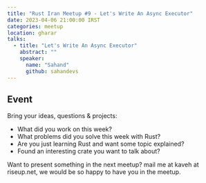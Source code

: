 ```yaml
---
title: "Rust Iran Meetup #9 - Let's Write An Async Executor"
date: 2023-04-06 21:00:00 IRST
categories: meetup 
location: gharar
talks:
  - title: "Let's Write An Async Executor"
    abstract: ""
    speaker:
      name: "Sahand"
      github: sahandevs
---
```


<!--## Recording
You can watch recording on [Youtube](https://youtu.be/EBsVAf_5ybk) or [Aparat](https://www.aparat.com/v/6k08A)
-->

## Event
Bring your ideas, questions & projects:
- What did you work on this week?
- What problems did you solve this week with Rust?
- Are you just learning Rust and want some topic explained?
- Found an interesting crate you want to talk about?

Want to present something in the next meetup? mail me at kaveh at
riseup.net, we would be so happy to have you in the meetup.

